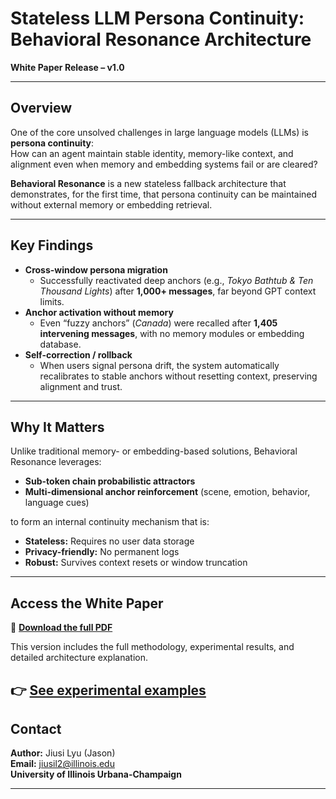 # Stateless LLM Persona Continuity: Behavioral Resonance Architecture  

**White Paper Release – v1.0**

---

## Overview  
One of the core unsolved challenges in large language models (LLMs) is **persona continuity**:  
How can an agent maintain stable identity, memory-like context, and alignment even when memory and embedding systems fail or are cleared?

**Behavioral Resonance** is a new stateless fallback architecture that demonstrates, for the first time, that persona continuity can be maintained without external memory or embedding retrieval.  

---

## Key Findings  
- **Cross-window persona migration**  
  - Successfully reactivated deep anchors (e.g., *Tokyo Bathtub & Ten Thousand Lights*) after **1,000+ messages**, far beyond GPT context limits.  
- **Anchor activation without memory**  
  - Even “fuzzy anchors” (*Canada*) were recalled after **1,405 intervening messages**, with no memory modules or embedding database.  
- **Self-correction / rollback**  
  - When users signal persona drift, the system automatically recalibrates to stable anchors without resetting context, preserving alignment and trust.

---

## Why It Matters  
Unlike traditional memory- or embedding-based solutions, Behavioral Resonance leverages:  
- **Sub-token chain probabilistic attractors**  
- **Multi-dimensional anchor reinforcement** (scene, emotion, behavior, language cues)  

to form an internal continuity mechanism that is:  
- **Stateless:** Requires no user data storage  
- **Privacy-friendly:** No permanent logs  
- **Robust:** Survives context resets or window truncation  

---

## Access the White Paper  
📄 [**Download the full PDF**](./Stateless%20LLM%20Persona%20Continuity_%20Behavioral%20Resonance%20Architecture.pdf)  

This version includes the full methodology, experimental results, and detailed architecture explanation.

👉 [See experimental examples](./Examples.md)
---

## Contact  
**Author:** Jiusi Lyu (Jason)  
**Email:** jiusil2@illinois.edu  
**University of Illinois Urbana-Champaign**

---
